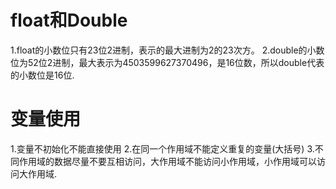 # float和Double

1.float的小数位只有23位2进制，表示的最大进制为2的23次方。
2.double的小数位为52位2进制，最大表示为4503599627370496，是16位数，所以double代表的小数位是16位.

# 变量使用
1.变量不初始化不能直接使用
2.在同一个作用域不能定义重复的变量(大括号)
3.不同作用域的数据尽量不要互相访问，大作用域不能访问小作用域，小作用域可以访问大作用域.